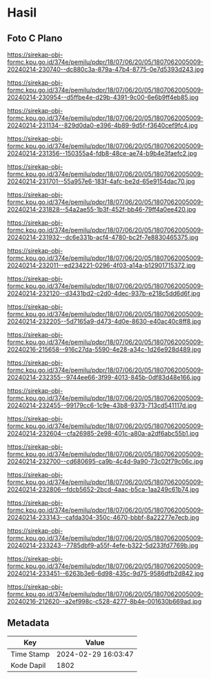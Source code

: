 # Hasil

## Foto C Plano

https://sirekap-obj-formc.kpu.go.id/374e/pemilu/pdpr/18/07/06/20/05/1807062005009-20240214-230740--dc880c3a-879a-47b4-8775-0e7d5393d243.jpg

https://sirekap-obj-formc.kpu.go.id/374e/pemilu/pdpr/18/07/06/20/05/1807062005009-20240214-230954--d5ffbe4e-d29b-4391-9c00-6e6b9ff4eb85.jpg

https://sirekap-obj-formc.kpu.go.id/374e/pemilu/pdpr/18/07/06/20/05/1807062005009-20240214-231134--829d0da0-e396-4b89-9d5f-f3640cef9fc4.jpg

https://sirekap-obj-formc.kpu.go.id/374e/pemilu/pdpr/18/07/06/20/05/1807062005009-20240214-231356--150355a4-fdb8-48ce-ae74-b9b4e3faefc2.jpg

https://sirekap-obj-formc.kpu.go.id/374e/pemilu/pdpr/18/07/06/20/05/1807062005009-20240214-231701--55a957e6-183f-4afc-be2d-65e9154dac70.jpg

https://sirekap-obj-formc.kpu.go.id/374e/pemilu/pdpr/18/07/06/20/05/1807062005009-20240214-231828--54a2ae55-1b3f-452f-bb46-79ff4a0ee420.jpg

https://sirekap-obj-formc.kpu.go.id/374e/pemilu/pdpr/18/07/06/20/05/1807062005009-20240214-231932--dc6e331b-acf4-4780-bc2f-7e8830465375.jpg

https://sirekap-obj-formc.kpu.go.id/374e/pemilu/pdpr/18/07/06/20/05/1807062005009-20240214-232011--ed234221-0296-4f03-a14a-b12901715372.jpg

https://sirekap-obj-formc.kpu.go.id/374e/pemilu/pdpr/18/07/06/20/05/1807062005009-20240214-232120--d3431bd2-c2d0-4dec-937b-e218c5dd6d6f.jpg

https://sirekap-obj-formc.kpu.go.id/374e/pemilu/pdpr/18/07/06/20/05/1807062005009-20240214-232205--5d7165a9-d473-4d0e-8630-e40ac40c8ff8.jpg

https://sirekap-obj-formc.kpu.go.id/374e/pemilu/pdpr/18/07/06/20/05/1807062005009-20240216-215658--916c27da-5590-4e28-a34c-1d26e928d489.jpg

https://sirekap-obj-formc.kpu.go.id/374e/pemilu/pdpr/18/07/06/20/05/1807062005009-20240214-232355--9744ee66-3f99-4013-845b-0df83d48e166.jpg

https://sirekap-obj-formc.kpu.go.id/374e/pemilu/pdpr/18/07/06/20/05/1807062005009-20240214-232455--99179cc6-1c9e-43b8-9373-713cd541117d.jpg

https://sirekap-obj-formc.kpu.go.id/374e/pemilu/pdpr/18/07/06/20/05/1807062005009-20240214-232604--cfa26985-2e98-401c-a80a-a2df6abc55b1.jpg

https://sirekap-obj-formc.kpu.go.id/374e/pemilu/pdpr/18/07/06/20/05/1807062005009-20240214-232700--cd680695-ca9b-4c4d-9a90-73c02f79c06c.jpg

https://sirekap-obj-formc.kpu.go.id/374e/pemilu/pdpr/18/07/06/20/05/1807062005009-20240214-232806--fdcb5652-2bcd-4aac-b5ca-1aa249c61b74.jpg

https://sirekap-obj-formc.kpu.go.id/374e/pemilu/pdpr/18/07/06/20/05/1807062005009-20240214-233143--cafda304-350c-4670-bbbf-8a22277e7ecb.jpg

https://sirekap-obj-formc.kpu.go.id/374e/pemilu/pdpr/18/07/06/20/05/1807062005009-20240214-233243--7785dbf9-a55f-4efe-b322-5d233fd7769b.jpg

https://sirekap-obj-formc.kpu.go.id/374e/pemilu/pdpr/18/07/06/20/05/1807062005009-20240214-233451--6263b3e6-6d98-435c-9d75-9586dfb2d842.jpg

https://sirekap-obj-formc.kpu.go.id/374e/pemilu/pdpr/18/07/06/20/05/1807062005009-20240216-212620--a2ef998c-c528-4277-8b4e-001630b669ad.jpg


## Metadata

| Key        | Value               |
| ---------- | ------------------- |
| Time Stamp | 2024-02-29 16:03:47 |
| Kode Dapil | 1802                |



